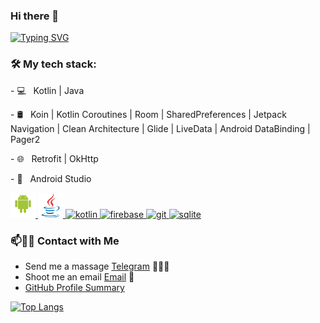 ### Hi there 👋


[![Typing SVG](https://readme-typing-svg.demolab.com?font=Fira+Code&pause=1000&color=00F758&vCenter=true&random=false&width=435&lines=Hello%2C+I'm+Evgeny;I'm+an+android+developer)](https://git.io/typing-svg)


<h3>🛠 My tech stack:</h3>
<p>- 💻 &nbsp; Kotlin | Java</p>
<p>- 🛢 &nbsp; Koin | Kotlin Coroutines | Room | SharedPreferences | Jetpack Navigation | Clean Architecture | Glide | LiveData | Android DataBinding | Pager2</p>
<p>- 🌐 &nbsp; Retrofit | OkHttp</p>
<p>- 🔧 &nbsp; Android Studio</p>

<p> 
    <a href="https://developer.android.com" target="_blank" rel="noreferrer"> 
        <img src="https://raw.githubusercontent.com/devicons/devicon/master/icons/android/android-original-wordmark.svg" alt="android" width="40" height="40"/> 
    </a> 
    <a href="https://www.java.com" target="_blank" rel="noreferrer"> 
        <img src="https://raw.githubusercontent.com/devicons/devicon/master/icons/java/java-original.svg" alt="java" width="40" height="40"/> 
    </a> 
    <a href="https://kotlinlang.org" target="_blank" rel="noreferrer"> 
        <img src="https://www.vectorlogo.zone/logos/kotlinlang/kotlinlang-icon.svg" alt="kotlin" width="40" height="40"/> 
    </a> 
    <a href="https://developer.android.com/jetpack/androidx/releases/room" target="_blank" rel="noreferrer"> 
        <img src="https://www.svgrepo.com/show/5407/database.svg" alt="firebase" width="40" height="40"/> 
    </a> 
    <a href="https://git-scm.com/" target="_blank" rel="noreferrer"> 
        <img src="https://www.vectorlogo.zone/logos/git-scm/git-scm-icon.svg" alt="git" width="40" height="40"/> 
    </a> 
    <a href="https://www.sqlite.org/" target="_blank" rel="noreferrer"> 
        <img src="https://www.vectorlogo.zone/logos/sqlite/sqlite-icon.svg" alt="sqlite" width="40" height="40"/> 
    </a> 
</p>

### 📫🤝🏻 Contact with Me

 - Send me a massage [Telegram](https://t.me/zhekichan) 👨🏻‍💻
 - Shoot me an email [Email](mailto:evg.ermolov@yandex.ru) 💌
 - [GitHub Profile Summary](https://profile-summary-for-github.com/user/onlyArsh)

 [![Top Langs](https://github-readme-stats.vercel.app/api/top-langs/?username=zhek1chan&layout=compact)](https://github.com/anuraghazra/github-readme-stats)
